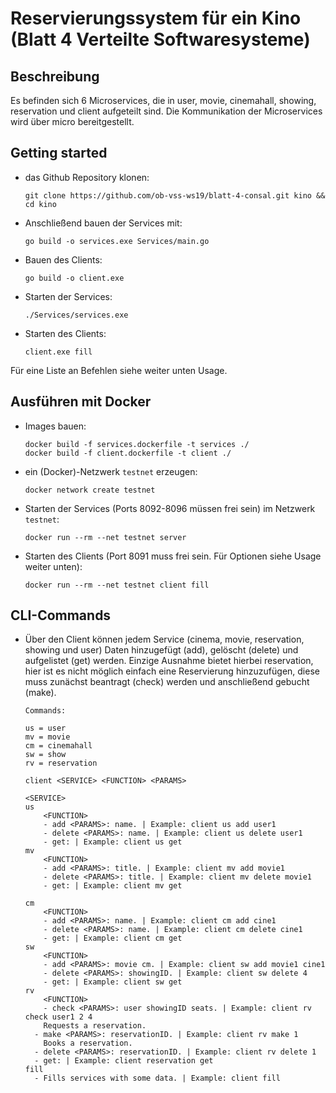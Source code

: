 # Reservierungssystem für ein Kino (Blatt 4 Verteilte Softwaresysteme)

## Beschreibung
Es befinden sich 6 Microservices, die in user, movie, cinemahall, showing, reservation und client aufgeteilt sind.
Die Kommunikation der Microservices wird über micro bereitgestellt.


## Getting started

-   das Github Repository klonen:

    ```
    git clone https://github.com/ob-vss-ws19/blatt-4-consal.git kino && cd kino
    ```

-   Anschließend bauen der Services mit:

    ```
    go build -o services.exe Services/main.go
    ```

-   Bauen des Clients:

    ```
    go build -o client.exe
    ```

-   Starten der Services:

    ```
    ./Services/services.exe
    ```

-   Starten des Clients:

    ```
    client.exe fill
    ```

Für eine Liste an Befehlen siehe weiter unten Usage.

## Ausführen mit Docker

-   Images bauen:

    ```
    docker build -f services.dockerfile -t services ./
    docker build -f client.dockerfile -t client ./
    ```

-   ein (Docker)-Netzwerk `testnet` erzeugen:

    ```
    docker network create testnet
    ```

-   Starten der Services (Ports 8092-8096 müssen frei sein) im Netzwerk `testnet`:

    ```
    docker run --rm --net testnet server
    ```

-   Starten des Clients (Port 8091 muss frei sein. Für Optionen siehe Usage weiter unten):

    ```
    docker run --rm --net testnet client fill
    ```

## CLI-Commands

-   Über den Client können jedem Service (cinema, movie, reservation, showing und user) Daten hinzugefügt (add), gelöscht (delete) und aufgelistet (get) werden.
Einzige Ausnahme bietet hierbei reservation, hier ist es nicht möglich einfach eine Reservierung hinzuzufügen, diese muss zunächst beantragt (check) werden und anschließend gebucht (make).

    ```
    Commands:

    us = user
    mv = movie
    cm = cinemahall
    sw = show
    rv = reservation

    client <SERVICE> <FUNCTION> <PARAMS>

    <SERVICE>
    us
        <FUNCTION>
        - add <PARAMS>: name. | Example: client us add user1
        - delete <PARAMS>: name. | Example: client us delete user1
        - get: | Example: client us get
    mv
        <FUNCTION>
        - add <PARAMS>: title. | Example: client mv add movie1
        - delete <PARAMS>: title. | Example: client mv delete movie1
        - get: | Example: client mv get

    cm
        <FUNCTION>
        - add <PARAMS>: name. | Example: client cm add cine1
        - delete <PARAMS>: name. | Example: client cm delete cine1
        - get: | Example: client cm get
    sw
        <FUNCTION>
        - add <PARAMS>: movie cm. | Example: client sw add movie1 cine1
        - delete <PARAMS>: showingID. | Example: client sw delete 4
        - get: | Example: client sw get
    rv
        <FUNCTION>
        - check <PARAMS>: user showingID seats. | Example: client rv check user1 2 4
        Requests a reservation.
      - make <PARAMS>: reservationID. | Example: client rv make 1
        Books a reservation.
      - delete <PARAMS>: reservationID. | Example: client rv delete 1
      - get: | Example: client reservation get
    fill
      - Fills services with some data. | Example: client fill
      ```
